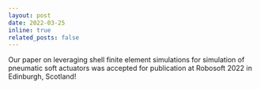 ```yaml
---
layout: post
date: 2022-03-25
inline: true
related_posts: false
---
```


Our paper on leveraging shell finite element simulations for simulation of pneumatic soft actuators was accepted for publication at Robosoft 2022 in Edinburgh, Scotland!